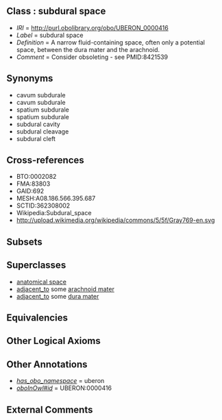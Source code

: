 
## Class : subdural space

 * *IRI* = http://purl.obolibrary.org/obo/UBERON_0000416
 * *Label* = subdural space
 * *Definition* = A narrow fluid-containing space, often only a potential space, between the dura mater and the arachnoid.
 * *Comment* = Consider obsoleting - see PMID:8421539

## Synonyms

 * cavum subdurale
 * cavum subdurale
 * spatium subdurale
 * spatium subdurale
 * subdural cavity
 * subdural cleavage
 * subdural cleft

## Cross-references

 * BTO:0002082
 * FMA:83803
 * GAID:692
 * MESH:A08.186.566.395.687
 * SCTID:362308002
 * Wikipedia:Subdural_space
 * http://upload.wikimedia.org/wikipedia/commons/5/5f/Gray769-en.svg

## Subsets


## Superclasses

 * [anatomical space](../../UBERON/64/UBERON_0000464.md)
 * [adjacent_to](../../RO/20/RO_0002220.md) some [arachnoid mater](../../UBERON/62/UBERON_0002362.md)
 * [adjacent_to](../../RO/20/RO_0002220.md) some [dura mater](../../UBERON/63/UBERON_0002363.md)

## Equivalencies


## Other Logical Axioms


## Other Annotations

 * *[has_obo_namespace](../../ce/oboInOwl#hasOBONamespace.md)* = uberon
 * *[oboInOwl#id](../../id/oboInOwl#id.md)* = UBERON:0000416

## External Comments


